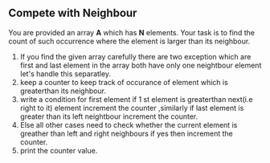 ## Compete with Neighbour

You are provided an array **A** which has **N** elements. Your task is to find the count of such occurrence where the element is larger than its neighbour.

1. If you find the given array carefully there are two exception which are first and last element in the array both have only one neightbour element let's handle this separatley.
2. keep a counter to keep track of occurance of element which is greaterthan its neighbour.
3. write a condition for first element if 1 st element is greaterthan next(i.e right to it) element increment the counter ,similarly  if last element is greater than its left neightbour increment the counter.
4. Else all other cases need to check whether the current element is greather than left and right neighbours if yes then increment the counter.
5. print the counter value.